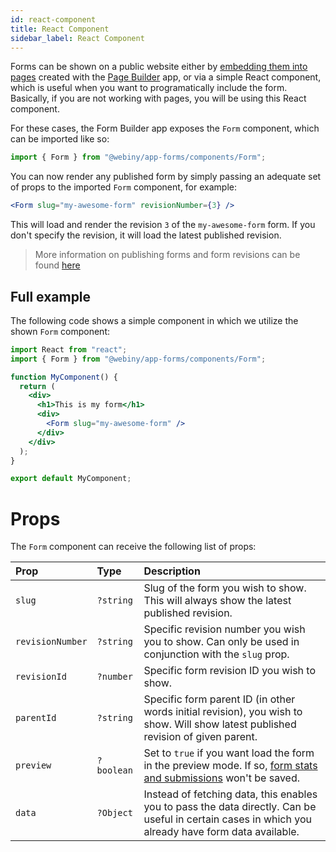 ```yaml
---
id: react-component
title: React Component
sidebar_label: React Component
---
```


Forms can be shown on a public website either by [embedding them into pages](/docs/webiny-apps/form-builder/embed-forms-via-page-builder) created with the [Page Builder](/docs/webiny-apps/page-builder/introduction) app, or via a simple React component, which is useful when you want to programatically include the form. Basically, if you are not working with pages, you will be using this React component.

For these cases, the Form Builder app exposes the `Form` component, which can be imported like so:

```js
import { Form } from "@webiny/app-forms/components/Form";
```

You can now render any published form by simply passing an adequate set of props to the imported `Form` component, for example:

```jsx
<Form slug="my-awesome-form" revisionNumber={3} />
```

This will load and render the revision `3` of the `my-awesome-form` form. If you don't specify the revision, it will load the latest published revision.

> More information on publishing forms and form revisions can be found [here](/docs/webiny-apps/form-builder/revisions-and-publishing)

## Full example

The following code shows a simple component in which we utilize the shown `Form` component:

```jsx
import React from "react";
import { Form } from "@webiny/app-forms/components/Form";

function MyComponent() {
  return (
    <div>
      <h1>This is my form</h1>
      <div>
        <Form slug="my-awesome-form" />
      </div>
    </div>
  );
}

export default MyComponent;
```

# Props
The `Form` component can receive the following list of props:

| Prop             | Type       | Description                                                                                                                                                 |
| :--------------- | :--------- | :---------------------------------------------------------------------------------------------------------------------------------------------------------- |
| `slug`           | `?string`  | Slug of the form you wish to show. This will always show the latest published revision.                                                                     |
| `revisionNumber` | `?string`  | Specific revision number you wish you to show. Can only be used in conjunction with the `slug` prop.                                                        |
| `revisionId`     | `?number`  | Specific form revision ID you wish to show.                                                                                                                 |
| `parentId`       | `?string`  | Specific form parent ID (in other words initial revision), you wish to show. Will show latest published revision of given parent.                           |
| `preview`        | `?boolean` | Set to `true` if you want load the form in the preview mode. If so, [form stats and submissions](/docs/webiny-apps/form-builder/form-stats) won't be saved. |
| `data`           | `?Object`  | Instead of fetching data, this enables you to pass the data directly. Can be useful in certain cases in which you already have form data available.         |
